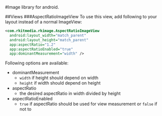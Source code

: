 #Image library for android.

##Views
###AspectRatioImageView
To use this view, add following to your layout instead of a normal ImageView:
``` xml
<com.rkitmedia.rkimage.AspectRatioImageView
  android:layout_width="match_parent"
  android:layout_height="match_parent"
  app:aspectRatio="1.2"
  app:aspectRatioEnabled="true"
  app:dominantMeasurement="width" />
```
Following options are available:
* dominantMeasurement
   * ```width``` if height should depend on width
   * ```height``` if width should depend on height
* aspectRatio
   * the desired aspectRatio in width divided by height
* aspectRatioEnabled
  * ```true``` if aspectRatio should be used for view measurement or ```false``` if not to
